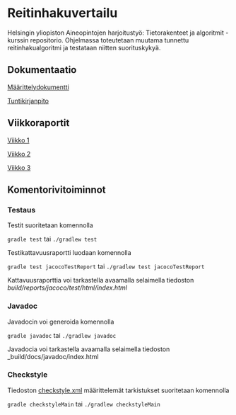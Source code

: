 # Reitinhakuvertailu

Helsingin yliopiston Aineopintojen harjoitustyö: Tietorakenteet ja algoritmit -kurssin repositorio. Ohjelmassa toteutetaan muutama tunnettu reitinhakualgoritmi ja testataan niitten suorituskykyä.

## Dokumentaatio

[Määrittelydokumentti](https://github.com/guotin/Reitinhakuvertailu/blob/master/dokumentaatio/maarittely.md)

[Tuntikirjanpito](https://github.com/guotin/Reitinhakuvertailu/blob/master/dokumentaatio/tuntikirjanpito.md)

## Viikkoraportit

[Viikko 1](https://github.com/guotin/Reitinhakuvertailu/blob/master/dokumentaatio/viikkoraportit/viikko_1.md)

[Viikko 2](https://github.com/guotin/Reitinhakuvertailu/blob/master/dokumentaatio/viikkoraportit/viikko_2.md)

[Viikko 3](https://github.com/guotin/Reitinhakuvertailu/blob/master/dokumentaatio/viikkoraportit/viikko_3.md)

## Komentorivitoiminnot

### Testaus

Testit suoritetaan komennolla

`gradle test` tai `./gradlew test `

Testikattavuusraportti luodaan komennolla

`gradle test jacocoTestReport` tai `./gradlew test jacocoTestReport`

Kattavuusraporttia voi tarkastella avaamalla selaimella tiedoston _build/reports/jacoco/test/html/index.html_

### Javadoc

Javadocin voi generoida komennolla

`gradle javadoc` tai `./gradlew javadoc`

Javadocia voi tarkastella avaamalla selaimella tiedoston _build/docs/javadoc/index.html

### Checkstyle

Tiedoston [checkstyle.xml](https://github.com/guotin/Reitinhakuvertailu/blob/master/PathFinder/config/checkstyle/checkstyle.xml) määrittelemät tarkistukset suoritetaan komennolla

`gradle checkstyleMain` tai `./gradlew checkstyleMain`

